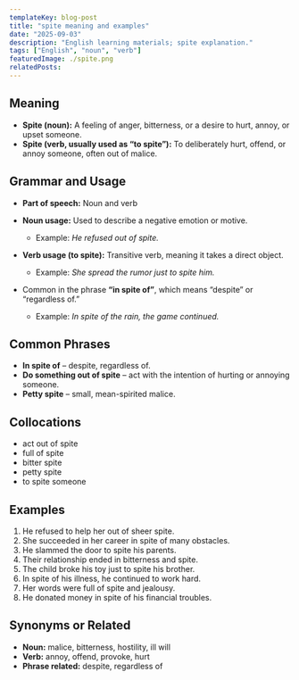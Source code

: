```yaml
---
templateKey: blog-post
title: "spite meaning and examples"
date: "2025-09-03"
description: "English learning materials; spite explanation."
tags: ["English", "noun", "verb"]
featuredImage: ./spite.png
relatedPosts:
---
```


## Meaning

- **Spite (noun):** A feeling of anger, bitterness, or a desire to hurt, annoy, or upset someone.
- **Spite (verb, usually used as “to spite”):** To deliberately hurt, offend, or annoy someone, often out of malice.

## Grammar and Usage

- **Part of speech:** Noun and verb
- **Noun usage:** Used to describe a negative emotion or motive.

  - Example: _He refused out of spite._

- **Verb usage (to spite):** Transitive verb, meaning it takes a direct object.

  - Example: _She spread the rumor just to spite him._

- Common in the phrase **“in spite of”**, which means “despite” or “regardless of.”

  - Example: _In spite of the rain, the game continued._

## Common Phrases

- **In spite of** – despite, regardless of.
- **Do something out of spite** – act with the intention of hurting or annoying someone.
- **Petty spite** – small, mean-spirited malice.

## Collocations

- act out of spite
- full of spite
- bitter spite
- petty spite
- to spite someone

## Examples

1. He refused to help her out of sheer spite.
2. She succeeded in her career in spite of many obstacles.
3. He slammed the door to spite his parents.
4. Their relationship ended in bitterness and spite.
5. The child broke his toy just to spite his brother.
6. In spite of his illness, he continued to work hard.
7. Her words were full of spite and jealousy.
8. He donated money in spite of his financial troubles.

## Synonyms or Related

- **Noun:** malice, bitterness, hostility, ill will
- **Verb:** annoy, offend, provoke, hurt
- **Phrase related:** despite, regardless of
